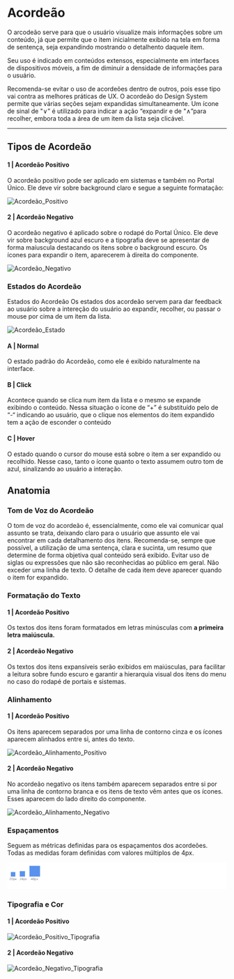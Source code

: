 
# Acordeão

  

O arcodeão serve para que o usuário visualize mais informações sobre um conteúdo, já que permite que o item inicialmente exibido na tela em forma de sentença, seja expandindo mostrando o detalhento daquele item. 

Seu uso é indicado em conteúdos extensos, especialmente em interfaces de dispositivos móveis, a fim de diminuir a densidade de informações para o usuário. 

Recomenda-se evitar o uso de acordeões dentro de outros, pois esse tipo vai contra as melhores práticas de UX. O acordeão do Design System permite que várias seções sejam expandidas simultaneamente. Um ícone de sinal de "∨” é utilizado para indicar a ação “expandir e de "∧”para recolher, embora toda a área de um item da lista seja clicável.

  

---
## Tipos de Acordeão
  

#### 1 | Acordeão Positivo

O acordeão positivo pode ser aplicado em sistemas e também no Portal Único. Ele deve vir sobre background claro e segue a seguinte formatação: 

![Acordeão_Positivo](../../assets/images/components_img/accordeon/Acordeão_Positivo.png)

#### 2 | Acordeão Negativo 
O acordeão negativo é aplicado sobre o rodapé do Portal Único. Ele deve vir sobre background azul escuro e a tipografia deve se apresentar de forma maíuscula destacando os itens sobre o background escuro. Os ícones para expandir o item, aparecerem à direita do componente.

![Acordeão_Negativo](../../assets/images/components_img/accordeon/Acordeão_Negativo.png)

### Estados do Acordeão
Estados do Acordeão Os estados dos acordeão servem para dar feedback ao usuário sobre a intereção do usuário ao expandir, recolher, ou passar o mouse por cima de um item da lista.

![Acordeão_Estado](../../assets/images/components_img/accordeon/Acordeão_Estado.png)

#### A | Normal 
O estado padrão do Acordeão, como ele é exibido naturalmente na interface. 
#### B | Click 
Acontece quando se clica num item da lista e o mesmo se expande exibindo o conteúdo. Nessa situação o ícone de “+” é substituído pelo de “-“ indicando ao usuário, que o clique nos elementos do item expandido tem a ação de esconder o conteúdo 
#### C | Hover 
O estado quando o cursor do mouse está sobre o item a ser expandido ou recolhido. Nesse caso, tanto o ícone quanto o texto assumem outro tom de azul, sinalizando ao usuário a interação. 

## Anatomia

### Tom de Voz do Acordeão 
O tom de voz do acordeão é, essencialmente, como ele vai comunicar qual assunto se trata, deixando claro para o usuário que assunto ele vai encontrar em cada detalhamento dos itens. 
Recomenda-se, sempre que possível, a utilização de uma sentença, clara e sucinta, um resumo que determine de forma objetiva qual conteúdo será exibido. Evitar uso de siglas ou expressões que não são reconhecidas ao público em geral. Não exceder uma linha de texto. O detalhe de cada item deve aparecer quando o item for expandido. 

### Formatação do Texto 

#### 1 | Acordeão Positivo 

Os textos dos itens foram formatados em letras minúsculas com **a primeira letra maiúscula.** 

#### 2 | Acordeão Negativo 

Os textos dos itens expansíveis serão exibidos em maiúsculas, para facilitar a leitura sobre fundo escuro e garantir a hierarquia visual dos itens do menu no caso do rodapé de portais e sistemas. 

### Alinhamento 

#### 1 | Acordeão Positivo 

Os itens aparecem separados por uma linha de contorno cinza e os ícones aparecem alinhados entre si, antes do texto. 

![Acordeão_Alinhamento_Positivo](../../assets/images/components_img/accordeon/Acordeão_Alinhamento_Positivo.png)

#### 2 | Acordeão Negativo 

No acordeão negativo os itens também aparecem separados entre si por uma linha de contorno branca e os itens de texto vêm antes que os ícones. Esses aparecem do lado direito do componente.

![Acordeão_Alinhamento_Negativo](../../assets/images/components_img/accordeon/Acordeão_Alinhamento_Negativo.png)

### Espaçamentos 

Seguem as métricas definidas para os espaçamentos dos acordeões. Todas as medidas foram definidas com valores múltiplos de 4px. 

![Acordeão_Espaçamentos](../../assets/images/components_img/accordeon/Acordeão_Espaçamentos.png)

### Tipografia e Cor 

#### 1 | Acordeão Positivo 

![Acordeão_Positivo_Tipografia](../../assets/images/components_img/accordeon/Acordeão_Positivo_Tipografia.png)

#### 2 | Acordeão Negativo

![Acordeão_Negativo_Tipografia](../../assets/images/components_img/accordeon/Acordeão_Negativo_Tipografia.png)
